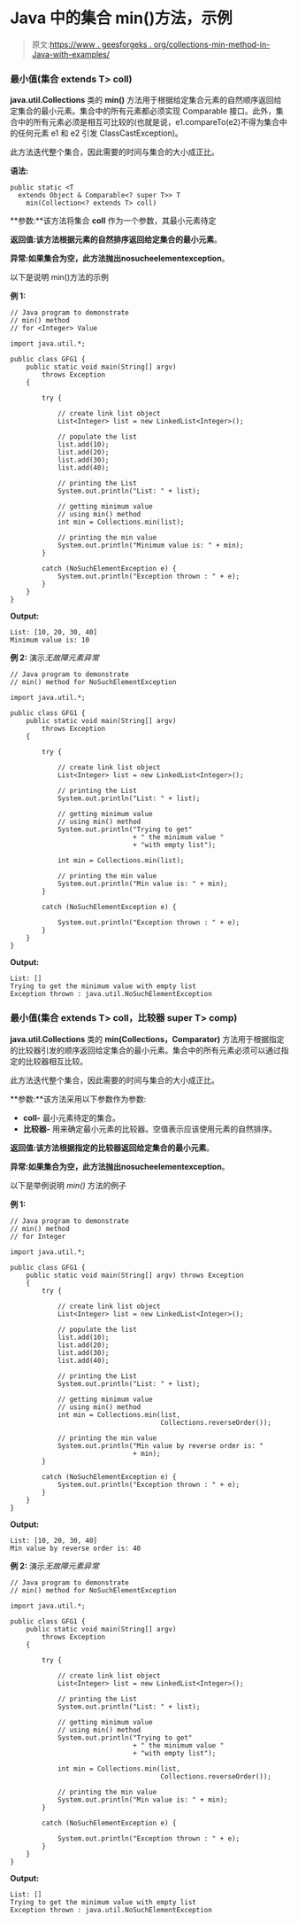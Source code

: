 # Java 中的集合 min()方法，示例

> 原文:[https://www . geesforgeks . org/collections-min-method-in-Java-with-examples/](https://www.geeksforgeeks.org/collections-min-method-in-java-with-examples/)

### 最小值(集合 extends T> coll)

**java.util.Collections** 类的 **min()** 方法用于根据给定集合元素的自然顺序返回给定集合的最小元素。集合中的所有元素都必须实现 Comparable 接口。此外，集合中的所有元素必须是相互可比较的(也就是说，e1.compareTo(e2)不得为集合中的任何元素 e1 和 e2 引发 ClassCastException)。

此方法迭代整个集合，因此需要的时间与集合的大小成正比。

**语法:**

```
public static <T 
  extends Object & Comparable<? super T>> T 
    min(Collection<? extends T> coll)
```

**参数:**该方法将集合 **coll** 作为一个参数，其最小元素待定

**返回值:**该方法根据元素的自然排序返回给定集合的**最小元素**。

**异常:**如果集合为空，此方法抛出**nosucheelementexception**。

以下是说明 min()方法的示例

**例 1:**

```
// Java program to demonstrate
// min() method
// for <Integer> Value

import java.util.*;

public class GFG1 {
    public static void main(String[] argv)
        throws Exception
    {

        try {

            // create link list object
            List<Integer> list = new LinkedList<Integer>();

            // populate the list
            list.add(10);
            list.add(20);
            list.add(30);
            list.add(40);

            // printing the List
            System.out.println("List: " + list);

            // getting minimum value
            // using min() method
            int min = Collections.min(list);

            // printing the min value
            System.out.println("Minimum value is: " + min);
        }

        catch (NoSuchElementException e) {
            System.out.println("Exception thrown : " + e);
        }
    }
}
```

**Output:**

```
List: [10, 20, 30, 40]
Minimum value is: 10

```

**例 2:** 演示*无故障元素异常*

```
// Java program to demonstrate
// min() method for NoSuchElementException

import java.util.*;

public class GFG1 {
    public static void main(String[] argv)
        throws Exception
    {

        try {

            // create link list object
            List<Integer> list = new LinkedList<Integer>();

            // printing the List
            System.out.println("List: " + list);

            // getting minimum value
            // using min() method
            System.out.println("Trying to get"
                               + " the minimum value "
                               + "with empty list");

            int min = Collections.min(list);

            // printing the min value
            System.out.println("Min value is: " + min);
        }

        catch (NoSuchElementException e) {

            System.out.println("Exception thrown : " + e);
        }
    }
}
```

**Output:**

```
List: []
Trying to get the minimum value with empty list
Exception thrown : java.util.NoSuchElementException

```

### 最小值(集合 extends T> coll，比较器 super T> comp)

**java.util.Collections** 类的 **min(Collections，Comparator)** 方法用于根据指定的比较器引发的顺序返回给定集合的最小元素。集合中的所有元素必须可以通过指定的比较器相互比较。

此方法迭代整个集合，因此需要的时间与集合的大小成正比。

**参数:**该方法采用以下参数作为参数:

*   **coll-** 最小元素待定的集合。
*   **比较器-** 用来确定最小元素的比较器。空值表示应该使用元素的自然排序。

**返回值:**该方法根据指定的比较器返回给定集合的**最小元素**。

**异常:**如果集合为空，此方法抛出**nosucheelementexception**。

以下是举例说明 *min()* 方法的例子

**例 1:**

```
// Java program to demonstrate
// min() method
// for Integer

import java.util.*;

public class GFG1 {
    public static void main(String[] argv) throws Exception
    {
        try {

            // create link list object
            List<Integer> list = new LinkedList<Integer>();

            // populate the list
            list.add(10);
            list.add(20);
            list.add(30);
            list.add(40);

            // printing the List
            System.out.println("List: " + list);

            // getting minimum value
            // using min() method
            int min = Collections.min(list,
                                      Collections.reverseOrder());

            // printing the min value
            System.out.println("Min value by reverse order is: "
                               + min);
        }

        catch (NoSuchElementException e) {
            System.out.println("Exception thrown : " + e);
        }
    }
}
```

**Output:**

```
List: [10, 20, 30, 40]
Min value by reverse order is: 40

```

**例 2:** 演示*无故障元素异常*

```
// Java program to demonstrate
// min() method for NoSuchElementException

import java.util.*;

public class GFG1 {
    public static void main(String[] argv)
        throws Exception
    {

        try {

            // create link list object
            List<Integer> list = new LinkedList<Integer>();

            // printing the List
            System.out.println("List: " + list);

            // getting minimum value
            // using min() method
            System.out.println("Trying to get"
                               + " the minimum value "
                               + "with empty list");

            int min = Collections.min(list,
                                      Collections.reverseOrder());

            // printing the min value
            System.out.println("Min value is: " + min);
        }

        catch (NoSuchElementException e) {

            System.out.println("Exception thrown : " + e);
        }
    }
}
```

**Output:**

```
List: []
Trying to get the minimum value with empty list
Exception thrown : java.util.NoSuchElementException

```